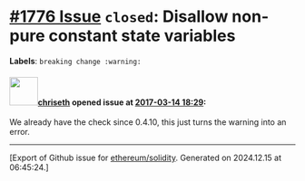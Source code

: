 # [\#1776 Issue](https://github.com/ethereum/solidity/issues/1776) `closed`: Disallow non-pure constant state variables
**Labels**: `breaking change :warning:`


#### <img src="https://avatars.githubusercontent.com/u/9073706?v=4" width="50">[chriseth](https://github.com/chriseth) opened issue at [2017-03-14 18:29](https://github.com/ethereum/solidity/issues/1776):

We already have the check since 0.4.10, this just turns the warning into an error.




-------------------------------------------------------------------------------



[Export of Github issue for [ethereum/solidity](https://github.com/ethereum/solidity). Generated on 2024.12.15 at 06:45:24.]

